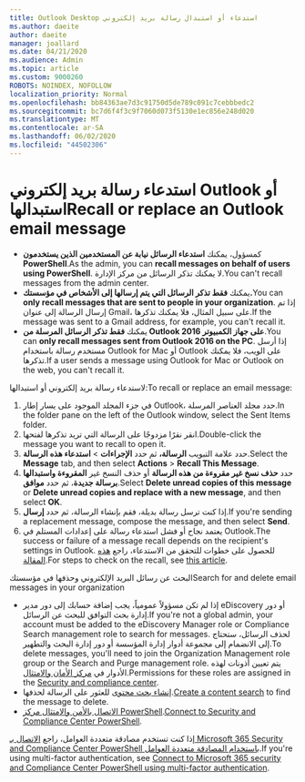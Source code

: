 ```yaml
---
title: Outlook Desktop استدعاء أو استبدال رسالة بريد إلكتروني
ms.author: daeite
author: daeite
manager: joallard
ms.date: 04/21/2020
ms.audience: Admin
ms.topic: article
ms.custom: 9000260
ROBOTS: NOINDEX, NOFOLLOW
localization_priority: Normal
ms.openlocfilehash: bb84363ae7d3c91750d5de789c091c7cebbbedc2
ms.sourcegitcommit: bc7d6f4f3c9f7060d073f5130e1ec856e248d020
ms.translationtype: MT
ms.contentlocale: ar-SA
ms.lasthandoff: 06/02/2020
ms.locfileid: "44502306"
---
```

# <a name="recall-or-replace-an-outlook-email-message"></a><span data-ttu-id="b3845-102">استدعاء رسالة بريد إلكتروني Outlook أو استبدالها</span><span class="sxs-lookup"><span data-stu-id="b3845-102">Recall or replace an Outlook email message</span></span>

- <span data-ttu-id="b3845-103">كمسؤول، يمكنك **استدعاء الرسائل نيابة عن المستخدمين الذين يستخدمون PowerShell**.</span><span class="sxs-lookup"><span data-stu-id="b3845-103">As the admin, you can **recall messages on behalf of users using PowerShell**.</span></span> <span data-ttu-id="b3845-104">لا يمكنك تذكر الرسائل من مركز الإدارة.</span><span class="sxs-lookup"><span data-stu-id="b3845-104">You can't recall messages from the admin center.</span></span>
- <span data-ttu-id="b3845-105">يمكنك **فقط تذكر الرسائل التي يتم إرسالها إلى الأشخاص في مؤسستك.**</span><span class="sxs-lookup"><span data-stu-id="b3845-105">You can **only recall messages that are sent to people in your organization**.</span></span> <span data-ttu-id="b3845-106">إذا تم إرسال الرسالة إلى عنوان Gmail، على سبيل المثال، فلا يمكنك تذكرها.</span><span class="sxs-lookup"><span data-stu-id="b3845-106">If the message was sent to a Gmail address, for example, you can't recall it.</span></span>
- <span data-ttu-id="b3845-107">يمكنك **فقط تذكر الرسائل المرسلة من Outlook 2016 على جهاز الكمبيوتر**.</span><span class="sxs-lookup"><span data-stu-id="b3845-107">You can **only recall messages sent from Outlook 2016 on the PC**.</span></span> <span data-ttu-id="b3845-108">إذا أرسل مستخدم رسالة باستخدام Outlook for Mac أو Outlook على الويب، فلا يمكنك تذكرها.</span><span class="sxs-lookup"><span data-stu-id="b3845-108">If a user sends a message using Outlook for Mac or Outlook on the web, you can't recall it.</span></span>

<span data-ttu-id="b3845-109">لاستدعاء رسالة بريد إلكتروني أو استبدالها:</span><span class="sxs-lookup"><span data-stu-id="b3845-109">To recall or replace an email message:</span></span>

1. <span data-ttu-id="b3845-110">في جزء المجلد الموجود على يسار إطار Outlook، حدد مجلد العناصر المرسلة.</span><span class="sxs-lookup"><span data-stu-id="b3845-110">In the folder pane on the left of the Outlook window, select the Sent Items folder.</span></span>
1. <span data-ttu-id="b3845-111">انقر نقرًا مزدوجًا على الرسالة التي تريد تذكرها لفتحها.</span><span class="sxs-lookup"><span data-stu-id="b3845-111">Double-click the message you want to recall to open it.</span></span>
1. <span data-ttu-id="b3845-112">حدد علامة التبويب **الرسالة،** ثم حدد **الإجراءات**  >  **استدعاء هذه الرسالة**.</span><span class="sxs-lookup"><span data-stu-id="b3845-112">Select the **Message** tab, and then select **Actions** > **Recall This Message**.</span></span>
1. <span data-ttu-id="b3845-113">حدد **حذف نسخ غير مقروءة من هذه الرسالة** أو حذف النسخ غير **المقروءة واستبدالها برسالة جديدة**، ثم حدد **موافق**.</span><span class="sxs-lookup"><span data-stu-id="b3845-113">Select **Delete unread copies of this message** or **Delete unread copies and replace with a new message**, and then select **OK**.</span></span>
1. <span data-ttu-id="b3845-114">إذا كنت ترسل رسالة بديلة، فقم بإنشاء الرسالة، ثم حدد **إرسال**.</span><span class="sxs-lookup"><span data-stu-id="b3845-114">If you're sending a replacement message, compose the message, and then select **Send**.</span></span>
1. <span data-ttu-id="b3845-115">يعتمد نجاح أو فشل استدعاء رسالة على إعدادات المستلم في Outlook.</span><span class="sxs-lookup"><span data-stu-id="b3845-115">The success or failure of a message recall depends on the recipient's settings in Outlook.</span></span> <span data-ttu-id="b3845-116">للحصول على خطوات للتحقق من الاستدعاء، راجع [هذه المقالة](https://support.office.com/article/35027f88-d655-4554-b4f8-6c0729a723a0).</span><span class="sxs-lookup"><span data-stu-id="b3845-116">For steps to check on the recall, see [this article](https://support.office.com/article/35027f88-d655-4554-b4f8-6c0729a723a0).</span></span>

<span data-ttu-id="b3845-117">البحث عن رسائل البريد الإلكتروني وحذفها في مؤسستك</span><span class="sxs-lookup"><span data-stu-id="b3845-117">Search for and delete email messages in your organization</span></span>

- <span data-ttu-id="b3845-118">إذا لم تكن مسؤولاً عمومياً، يجب إضافة حسابك إلى دور مدير eDiscovery أو دور إدارة بحث التوافق للبحث عن الرسائل.</span><span class="sxs-lookup"><span data-stu-id="b3845-118">If you're not a global admin, your account must be added to the eDiscovery Manager role or Compliance Search management role to search for messages.</span></span> <span data-ttu-id="b3845-119">لحذف الرسائل، ستحتاج إلى الانضمام إلى مجموعة أدوار إدارة المؤسسة أو دور إدارة البحث والتطهير.</span><span class="sxs-lookup"><span data-stu-id="b3845-119">To delete messages, you'll need to join the Organization Management role group or the Search and Purge management role.</span></span> <span data-ttu-id="b3845-120">يتم تعيين أذونات لهذه الأدوار في [مركز الأمان والامتثال](https://go.microsoft.com/fwlink/?linkid=2083731).</span><span class="sxs-lookup"><span data-stu-id="b3845-120">Permissions for these roles are assigned in the [Security and compliance center](https://go.microsoft.com/fwlink/?linkid=2083731).</span></span>
- <span data-ttu-id="b3845-121">[إنشاء بحث محتوى](https://docs.microsoft.com/microsoft-365/compliance/content-search) للعثور على الرسالة لحذفها.</span><span class="sxs-lookup"><span data-stu-id="b3845-121">[Create a content search](https://docs.microsoft.com/microsoft-365/compliance/content-search) to find the message to delete.</span></span>
- <span data-ttu-id="b3845-122">[الاتصال بالأمن والامتثال مركز PowerShell](https://docs.microsoft.com/powershell/exchange/office-365-scc/connect-to-scc-powershell/connect-to-scc-powershell?view=exchange-ps).</span><span class="sxs-lookup"><span data-stu-id="b3845-122">[Connect to Security and Compliance Center PowerShell](https://docs.microsoft.com/powershell/exchange/office-365-scc/connect-to-scc-powershell/connect-to-scc-powershell?view=exchange-ps).</span></span>

<span data-ttu-id="b3845-123">إذا كنت تستخدم مصادقة متعددة العوامل، راجع [الاتصال بـ Microsoft 365 Security and Compliance Center PowerShell باستخدام المصادقة متعددة العوامل](https://docs.microsoft.com/powershell/exchange/office-365-scc/connect-to-scc-powershell/mfa-connect-to-scc-powershell?view=exchange-ps).</span><span class="sxs-lookup"><span data-stu-id="b3845-123">If you're using multi-factor authentication, see [Connect to Microsoft 365 security and Compliance Center PowerShell using multi-factor authentication](https://docs.microsoft.com/powershell/exchange/office-365-scc/connect-to-scc-powershell/mfa-connect-to-scc-powershell?view=exchange-ps).</span></span>